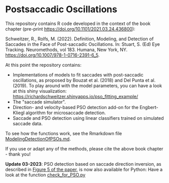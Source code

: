 # Postsaccadic Oscillations

This repository contains R code developed in the context of the book chapter (pre-print https://doi.org/10.1101/2021.03.24.436800):

Schweitzer, R., Rolfs, M. (2022). Definition, Modeling, and Detection of Saccades in the Face of Post-saccadic Oscillations. In: Stuart, S. (Ed) Eye Tracking. Neuromethods, vol 183. Humana, New York, NY. https://doi.org/10.1007/978-1-0716-2391-6_5. 

At this point the repository contains:
- Implementations of models to fit saccades with post-saccadic oscillations, as proposed by Bouzat et al. (2018) and Del Punta et al. (2019). To play around with the model parameters, you can have a look at this shiny visualization: https://richardschweitzer.shinyapps.io/pso_fitting_example/
- The "saccade simulator".
- Direction- and velocity-based PSO detection add-on for the Engbert-Kliegl algorithm for microsaccade detection.
- Saccade and PSO detection using linear classifiers trained on simulated saccade data.

To see how the functions work, see the Rmarkdown file [ModelingDetectionOfPSOs.md](../main/ModelingDetectionOfPSOs.md). 

If you use or adapt any of the methods, please cite the above book chapter - thank you!

**Update 03-2023**: PSO detection based on saccade direction inversion, as described in [Figure 5 of the paper](https://www.biorxiv.org/content/biorxiv/early/2021/08/16/2021.03.24.436800/F5.large.jpg), is now also available for Python: Have a look at the function [check_for_PSO.py](../main/PostsaccadicOscillations_Python/check_for_PSO.py) 
